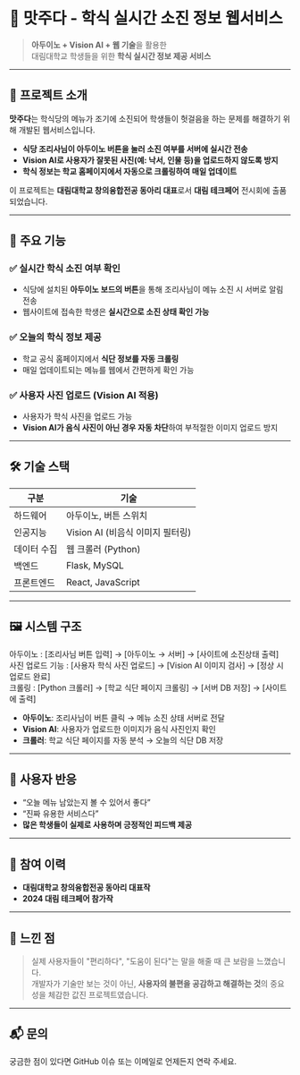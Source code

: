 # 🍱 맛주다 - 학식 실시간 소진 정보 웹서비스

> **아두이노 + Vision AI + 웹 기술**을 활용한  
> 대림대학교 학생들을 위한 **학식 실시간 정보 제공 서비스**

---

## 📌 프로젝트 소개

**맛주다**는 학식당의 메뉴가 조기에 소진되어 학생들이 헛걸음을 하는 문제를 해결하기 위해 개발된 웹서비스입니다.

- **식당 조리사님이 아두이노 버튼을 눌러 소진 여부를 서버에 실시간 전송**
- **Vision AI로 사용자가 잘못된 사진(예: 낙서, 인물 등)을 업로드하지 않도록 방지**
- **학식 정보는 학교 홈페이지에서 자동으로 크롤링하여 매일 업데이트**

이 프로젝트는 **대림대학교 창의융합전공 동아리 대표**로서 **대림 테크페어** 전시회에 출품되었습니다.

---

## 🎯 주요 기능

### ✅ 실시간 학식 소진 여부 확인
- 식당에 설치된 **아두이노 보드의 버튼**을 통해 조리사님이 메뉴 소진 시 서버로 알림 전송
- 웹사이트에 접속한 학생은 **실시간으로 소진 상태 확인 가능**

### ✅ 오늘의 학식 정보 제공
- 학교 공식 홈페이지에서 **식단 정보를 자동 크롤링**
- 매일 업데이트되는 메뉴를 웹에서 간편하게 확인 가능

### ✅ 사용자 사진 업로드 (Vision AI 적용)
- 사용자가 학식 사진을 업로드 가능
- **Vision AI가 음식 사진이 아닌 경우 자동 차단**하여 부적절한 이미지 업로드 방지

---

## 🛠️ 기술 스택

| 구분 | 기술 |
|------|------|
| 하드웨어 | 아두이노, 버튼 스위치 |
| 인공지능 | Vision AI (비음식 이미지 필터링) |
| 데이터 수집 | 웹 크롤러 (Python) |
| 백엔드 | Flask, MySQL |
| 프론트엔드 | React, JavaScript |

---

## 🖼️ 시스템 구조

아두이노 : [조리사님 버튼 입력] → [아두이노 → 서버] → [사이트에 소진상태 출력]  
사진 업로드 기능 : [사용자 학식 사진 업로드] → [Vision AI 이미지 검사]  → [정상 시 업로드 완료]  
크롤링 : [Python 크롤러] → [학교 식단 페이지 크롤링] → [서버 DB 저장] → [사이트에 출력]  


- **아두이노**: 조리사님이 버튼 클릭 → 메뉴 소진 상태 서버로 전달
- **Vision AI**: 사용자가 업로드한 이미지가 음식 사진인지 확인
- **크롤러**: 학교 식단 페이지를 자동 분석 → 오늘의 식단 DB 저장

---

## 💬 사용자 반응

- “오늘 메뉴 남았는지 볼 수 있어서 좋다”
- “진짜 유용한 서비스다”
- **많은 학생들이 실제로 사용하며 긍정적인 피드백 제공**

---

## 🏫 참여 이력

- **대림대학교 창의융합전공 동아리 대표작**
- **2024 대림 테크페어 참가작**

---

## 🙌 느낀 점

> 실제 사용자들이 "편리하다", "도움이 된다"는 말을 해줄 때 큰 보람을 느꼈습니다.  
> 개발자가 기술만 보는 것이 아닌, **사용자의 불편을 공감하고 해결하는 것**의 중요성을 체감한 값진 프로젝트였습니다.

---

## 📬 문의

궁금한 점이 있다면 GitHub 이슈 또는 이메일로 언제든지 연락 주세요.
